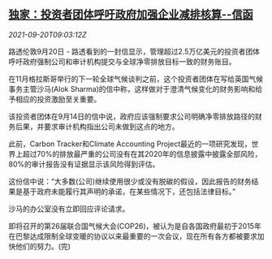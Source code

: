 <!--1632130263000-->
[独家：投资者团体呼吁政府加强企业减排核算--信函](https://cn.reuters.com/article/global-climate-audit-0920-idCNKBS2GG0GK)
------

<div><i>2021-09-20T09:03:12Z</i></div><p>路透伦敦9月20日 - 路透看到的一封信显示，管理超过2.5万亿美元的投资者团体呼吁政府强制公司和审计机构提交与全球净零排放目标一致的财务账目。</p><p>在11月格拉斯哥举行的下一轮全球气候谈判之前，这个投资者团体在写给英国气候事务主管沙马(Alok Sharma)的信中称，这样做对于澄清气候变化的财务影响和给予相应的投资激励至关重要。</p><p>该投资者团体在9月14日的信中说，政府应该强制要求公司明确净零排放路径的财务后果，并要求审计机构指出公司未做到这点的地方。</p><p>此前，Carbon Tracker和Climate Accounting Project最近的一项研究发现，世界上超过70%的排放最严重的公司没有在其2020年的信息披露中披露全部风险，80%的审计报告没有证据显示该风险得到评估。</p><p>这份信中说：“大多数(公司)继续使用很少或没有脱碳的假设，因此报告的财务结果是基于政府未能履行其声明的承诺，在某些情况下，还包括法律目标。”</p><p>沙马的办公室没有立即回应评论请求。</p><p>即将召开的第26届联合国气候大会(COP26)，被认为是自各国政府最初于2015年在巴黎达成限制全球变暖的协议以来最重要的一次会议，现在所有各方都被要求加快他们的努力。(完)</p>
